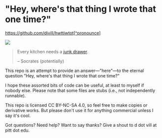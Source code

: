 # "Hey, where's that thing I wrote that one time?"

https://github.com/djvill/hwttiwtot[^pronounce]

[^pronounce]: Suggested pronunciation: \[hə̥-tɨ̞w-ə-tɑt\] (_h'-two-a-tot_)

[![](https://i.creativecommons.org/l/by-nc-sa/4.0/88x31.png)](https://creativecommons.org/licenses/by-nc-sa/4.0/)

> Every kitchen needs a [junk drawer](https://en.wikipedia.org/wiki/Junk_drawer).
>
> &ndash; Socrates (potentially)

This repo is an attempt to provide an answer&mdash;"here"&mdash;to the eternal question "Hey, where's that thing I wrote that one time?"

I hope these assorted bits of code can be useful, at least to myself if nobody else.
Please note that some files are stubs (i.e., not independently runnable).

This repo is licensed CC BY-NC-SA 4.0, so feel free to make copies or derivative works.
But please don't use it for anything commercial unless I say it's cool.

Got questions?
Need help?
Want to say thanks?
Give a shout to d dot vill at pitt dot edu.
